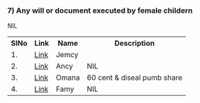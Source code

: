 


### 7) 	Any will or document executed by female childern

<table>
<tr><th>SlNo</th><th>Link</th><th>Name</th><th>Description</th></tr>
  <tr><td>1.</td><td><a href="https://github.com/RevolutionBlueGreen/Asset_4/blob/main/docs/7_document_executed/jemcy.md">Link</a></td><td>Jemcy</td>NIL<td></td></tr>
  <tr><td>2.</td><td><a href="https://github.com/RevolutionBlueGreen/Asset_4/blob/main/docs/7_document_executed/ancy.md">Link</a></td><td>Ancy</td><td>NIL</td></tr> 
  <tr><td>3.</td><td><a href="">Link</a></td><td>Omana</td><td>60 cent & diseal pumb share </td></tr>
  <tr><td>4.</td><td><a href="">Link</a></td><td>Famy</td><td>NIL</td></tr>
</table>
